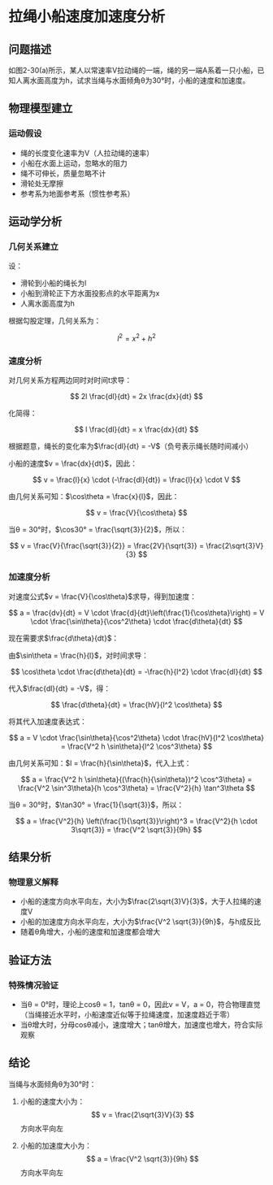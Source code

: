 # 拉绳小船速度加速度分析

## 问题描述
如图2-30(a)所示，某人以常速率V拉动绳的一端，绳的另一端A系着一只小船，已知人离水面高度为h，试求当绳与水面倾角θ为30°时，小船的速度和加速度。

## 物理模型建立

### 运动假设
- 绳的长度变化速率为V（人拉动绳的速率）
- 小船在水面上运动，忽略水的阻力
- 绳不可伸长，质量忽略不计
- 滑轮处无摩擦
- 参考系为地面参考系（惯性参考系）

## 运动学分析

### 几何关系建立
设：
- 滑轮到小船的绳长为l
- 小船到滑轮正下方水面投影点的水平距离为x
- 人离水面高度为h

根据勾股定理，几何关系为：

$$ l^2 = x^2 + h^2 $$

### 速度分析
对几何关系方程两边同时对时间t求导：

$$ 2l \frac{dl}{dt} = 2x \frac{dx}{dt} $$

化简得：

$$ l \frac{dl}{dt} = x \frac{dx}{dt} $$

根据题意，绳长的变化率为$\frac{dl}{dt} = -V$（负号表示绳长随时间减小）

小船的速度$v = \frac{dx}{dt}$，因此：

$$ v = \frac{l}{x} \cdot (-\frac{dl}{dt}) = \frac{l}{x} \cdot V $$

由几何关系可知：$\cos\theta = \frac{x}{l}$，因此：

$$ v = \frac{V}{\cos\theta} $$

当θ = 30°时，$\cos30° = \frac{\sqrt{3}}{2}$，所以：

$$ v = \frac{V}{\frac{\sqrt{3}}{2}} = \frac{2V}{\sqrt{3}} = \frac{2\sqrt{3}V}{3} $$

### 加速度分析
对速度公式$v = \frac{V}{\cos\theta}$求导，得到加速度：

$$ a = \frac{dv}{dt} = V \cdot \frac{d}{dt}\left(\frac{1}{\cos\theta}\right) = V \cdot \frac{\sin\theta}{\cos^2\theta} \cdot \frac{d\theta}{dt} $$

现在需要求$\frac{d\theta}{dt}$：

由$\sin\theta = \frac{h}{l}$，对时间求导：

$$ \cos\theta \cdot \frac{d\theta}{dt} = -\frac{h}{l^2} \cdot \frac{dl}{dt} $$

代入$\frac{dl}{dt} = -V$，得：

$$ \frac{d\theta}{dt} = \frac{hV}{l^2 \cos\theta} $$

将其代入加速度表达式：

$$ a = V \cdot \frac{\sin\theta}{\cos^2\theta} \cdot \frac{hV}{l^2 \cos\theta} = \frac{V^2 h \sin\theta}{l^2 \cos^3\theta} $$

由几何关系可知：$l = \frac{h}{\sin\theta}$，代入上式：

$$ a = \frac{V^2 h \sin\theta}{(\frac{h}{\sin\theta})^2 \cos^3\theta} = \frac{V^2 \sin^3\theta}{h \cos^3\theta} = \frac{V^2}{h} \tan^3\theta $$

当θ = 30°时，$\tan30° = \frac{1}{\sqrt{3}}$，所以：

$$ a = \frac{V^2}{h} \left(\frac{1}{\sqrt{3}}\right)^3 = \frac{V^2}{h \cdot 3\sqrt{3}} = \frac{V^2 \sqrt{3}}{9h} $$

## 结果分析

### 物理意义解释
- 小船的速度方向水平向左，大小为$\frac{2\sqrt{3}V}{3}$，大于人拉绳的速度V
- 小船的加速度方向水平向左，大小为$\frac{V^2 \sqrt{3}}{9h}$，与h成反比
- 随着θ角增大，小船的速度和加速度都会增大

## 验证方法

### 特殊情况验证
- 当θ = 0°时，理论上cosθ = 1，tanθ = 0，因此v = V，a = 0，符合物理直觉（当绳接近水平时，小船速度近似等于拉绳速度，加速度趋近于零）
- 当θ增大时，分母cosθ减小，速度增大；tanθ增大，加速度也增大，符合实际观察

## 结论
当绳与水面倾角θ为30°时：

1. 小船的速度大小为：
   $$ v = \frac{2\sqrt{3}V}{3} $$
   方向水平向左

2. 小船的加速度大小为：
   $$ a = \frac{V^2 \sqrt{3}}{9h} $$
   方向水平向左
